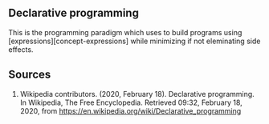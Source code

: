 ## Declarative programming

This is the programming paradigm which uses to build programs using [expressions][concept-expressions] while minimizing if not eleminating side effects.


## Sources
1. Wikipedia contributors. (2020, February 18). Declarative programming. In Wikipedia, The Free Encyclopedia. Retrieved 09:32, February 18, 2020, from https://en.wikipedia.org/wiki/Declarative_programming